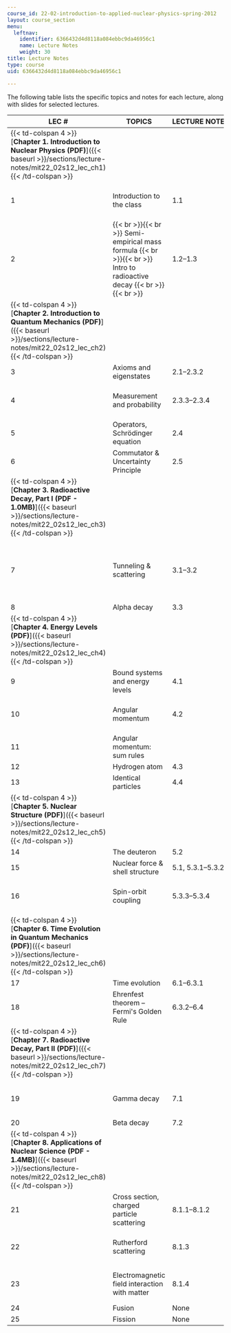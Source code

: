 ```yaml
---
course_id: 22-02-introduction-to-applied-nuclear-physics-spring-2012
layout: course_section
menu:
  leftnav:
    identifier: 6366432d4d8118a084ebbc9da46956c1
    name: Lecture Notes
    weight: 30
title: Lecture Notes
type: course
uid: 6366432d4d8118a084ebbc9da46956c1

---
```


The following table lists the specific topics and notes for each lecture, along with slides for selected lectures.

| LEC # | TOPICS | LECTURE NOTES SECTIONS | LECTURE SLIDES |
| --- | --- | --- | --- |
| {{< td-colspan 4 >}}[**Chapter 1. Introduction to Nuclear Physics (PDF)**]({{< baseurl >}}/sections/lecture-notes/mit22_02s12_lec_ch1){{< /td-colspan >}} ||||
| 1 | Introduction to the class | 1.1 | [Lecture 1 slides (PDF - 1.7MB)]({{< baseurl >}}/sections/lecture-notes/mit22_02s12_lec01) |
| 2 |  {{< br >}}{{< br >}} Semi-empirical mass formula {{< br >}}{{< br >}} Intro to radioactive decay {{< br >}}{{< br >}}  | 1.2–1.3 | [Lecture 2 slides (PDF)]({{< baseurl >}}/sections/lecture-notes/mit22_02s12_lec02) |
| {{< td-colspan 4 >}}[**Chapter 2. Introduction to Quantum Mechanics (PDF)**]({{< baseurl >}}/sections/lecture-notes/mit22_02s12_lec_ch2){{< /td-colspan >}} ||||
| 3 | Axioms and eigenstates | 2.1–2.3.2 | &nbsp; |
| 4 | Measurement and probability | 2.3.3–2.3.4 | [Lecture 4 slides (PDF)]({{< baseurl >}}/sections/lecture-notes/mit22_02s12_lec04) |
| 5 | Operators, Schrödinger equation | 2.4 | &nbsp; |
| 6 | Commutator & Uncertainty Principle | 2.5 | &nbsp; |
| {{< td-colspan 4 >}}[**Chapter 3. Radioactive Decay, Part I (PDF - 1.0MB)**]({{< baseurl >}}/sections/lecture-notes/mit22_02s12_lec_ch3){{< /td-colspan >}} ||||
| 7 | Tunneling & scattering | 3.1–3.2 | [Lecture 7 slides (![This resource may not render correctly in a screen reader.](/images/inacessible.gif)PDF - 1.1MB)]({{< baseurl >}}/sections/lecture-notes/mit22_02s12_lec07) |
| 8 | Alpha decay | 3.3 | &nbsp; |
| {{< td-colspan 4 >}}[**Chapter 4. Energy Levels (PDF)**]({{< baseurl >}}/sections/lecture-notes/mit22_02s12_lec_ch4){{< /td-colspan >}} ||||
| 9 | Bound systems and energy levels | 4.1 | &nbsp; |
| 10 | Angular momentum | 4.2 | [Lecture 10 slides (PDF)]({{< baseurl >}}/sections/lecture-notes/mit22_02s12_lec10) |
| 11 | Angular momentum: sum rules | &nbsp; |
| 12 | Hydrogen atom | 4.3 | &nbsp; |
| 13 | Identical particles | 4.4 | &nbsp; |
| {{< td-colspan 4 >}}[**Chapter 5. Nuclear Structure (PDF)**]({{< baseurl >}}/sections/lecture-notes/mit22_02s12_lec_ch5){{< /td-colspan >}} ||||
| 14 | The deuteron | 5.2 | &nbsp; |
| 15 | Nuclear force & shell structure | 5.1, 5.3.1–5.3.2 | &nbsp; |
| 16 | Spin-orbit coupling | 5.3.3–5.3.4 | [Lecture 16 slides (PDF - 1.4MB)]({{< baseurl >}}/sections/lecture-notes/mit22_02s12_lec16) |
| {{< td-colspan 4 >}}[**Chapter 6. Time Evolution in Quantum Mechanics (PDF)**]({{< baseurl >}}/sections/lecture-notes/mit22_02s12_lec_ch6){{< /td-colspan >}} ||||
| 17 | Time evolution | 6.1–6.3.1 | &nbsp; |
| 18 | Ehrenfest theorem – Fermi's Golden Rule | 6.3.2–6.4 | &nbsp; |
| {{< td-colspan 4 >}}[**Chapter 7. Radioactive Decay, Part II (PDF)**]({{< baseurl >}}/sections/lecture-notes/mit22_02s12_lec_ch7){{< /td-colspan >}} ||||
| 19 | Gamma decay | 7.1 | [Lecture 19 slides (PDF - 1.7MB)]({{< baseurl >}}/sections/lecture-notes/mit22_02s12_lec19) |
| 20 | Beta decay | 7.2 | &nbsp; |
| {{< td-colspan 4 >}}[**Chapter 8. Applications of Nuclear Science (PDF - 1.4MB)**]({{< baseurl >}}/sections/lecture-notes/mit22_02s12_lec_ch8){{< /td-colspan >}} ||||
| 21 | Cross section, charged particle scattering | 8.1.1–8.1.2 | &nbsp; |
| 22 | Rutherford scattering | 8.1.3 | [Lecture 22 slides (PDF - 1.5MB)]({{< baseurl >}}/sections/lecture-notes/mit22_02s12_lec22) |
| 23 | Electromagnetic field interaction with matter | 8.1.4 | [Lecture 23 slides (PDF)]({{< baseurl >}}/sections/lecture-notes/mit22_02s12_lec23) |
| 24 | Fusion | None | &nbsp; |
| 25 | Fission | None |